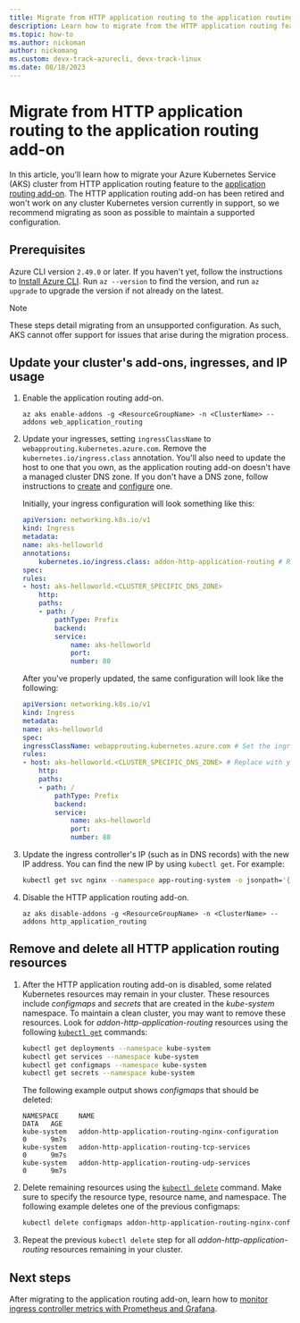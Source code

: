 ```yaml
---
title: Migrate from HTTP application routing to the application routing add-on
description: Learn how to migrate from the HTTP application routing feature to the application routing add-on.
ms.topic: how-to
ms.author: nickoman
author: nickomang
ms.custom: devx-track-azurecli, devx-track-linux
ms.date: 08/18/2023
---
```


# Migrate from HTTP application routing to the application routing add-on

In this article, you'll learn how to migrate your Azure Kubernetes Service (AKS) cluster from HTTP application routing feature to the [application routing add-on](./app-routing.md). The HTTP application routing add-on has been retired and won't work on any cluster Kubernetes version currently in support, so we recommend migrating as soon as possible to maintain a supported configuration.

## Prerequisites

Azure CLI version `2.49.0` or later. If you haven't yet, follow the instructions to [Install Azure CLI][install-azure-cli]. Run `az --version` to find the version, and run `az upgrade` to upgrade the version if not already on the latest.

> [!NOTE]
> These steps detail migrating from an unsupported configuration. As such, AKS cannot offer support for issues that arise during the migration process.

## Update your cluster's add-ons, ingresses, and IP usage

1. Enable the application routing add-on.

    ```azurecli-interactive
    az aks enable-addons -g <ResourceGroupName> -n <ClusterName> --addons web_application_routing
    ```

2. Update your ingresses, setting `ingressClassName` to `webapprouting.kubernetes.azure.com`. Remove the `kubernetes.io/ingress.class` annotation. You'll also need to update the host to one that you own, as the application routing add-on doesn't have a managed cluster DNS zone. If you don't have a DNS zone, follow instructions to [create][app-routing-dns-create] and [configure][app-routing-dns-configure] one.

    Initially, your ingress configuration will look something like this:

    ```yaml
    apiVersion: networking.k8s.io/v1
    kind: Ingress
    metadata:
    name: aks-helloworld
    annotations:
        kubernetes.io/ingress.class: addon-http-application-routing # Remove the ingress class annotation
    spec:
    rules:
    - host: aks-helloworld.<CLUSTER_SPECIFIC_DNS_ZONE>
        http:
        paths:
        - path: /
            pathType: Prefix
            backend:
            service: 
                name: aks-helloworld
                port: 
                number: 80
    ```

    After you've properly updated, the same configuration will look like the following:

    ```yaml
    apiVersion: networking.k8s.io/v1
    kind: Ingress
    metadata:
    name: aks-helloworld
    spec:
    ingressClassName: webapprouting.kubernetes.azure.com # Set the ingressClassName property to refer to the application routing add-on ingress class
    rules:
    - host: aks-helloworld.<CLUSTER_SPECIFIC_DNS_ZONE> # Replace with your own value
        http:
        paths:
        - path: /
            pathType: Prefix
            backend:
            service: 
                name: aks-helloworld
                port: 
                number: 80
    ```

3. Update the ingress controller's IP (such as in DNS records) with the new IP address. You can find the new IP by using `kubectl get`. For example:

    ```bash
    kubectl get svc nginx --namespace app-routing-system -o jsonpath='{.status.loadBalancer.ingress[0].ip}'
    ```

4. Disable the HTTP application routing add-on.

    ```azurecli-interactive
    az aks disable-addons -g <ResourceGroupName> -n <ClusterName> --addons http_application_routing
    ```

## Remove and delete all HTTP application routing resources

1. After the HTTP application routing add-on is disabled, some related Kubernetes resources may remain in your cluster. These resources include *configmaps* and *secrets* that are created in the *kube-system* namespace. To maintain a clean cluster, you may want to remove these resources. Look for *addon-http-application-routing* resources using the following [`kubectl get`][kubectl-get] commands:

    ```bash
    kubectl get deployments --namespace kube-system
    kubectl get services --namespace kube-system
    kubectl get configmaps --namespace kube-system
    kubectl get secrets --namespace kube-system
    ```

    The following example output shows *configmaps* that should be deleted:

    ```output
    NAMESPACE     NAME                                                       DATA   AGE
    kube-system   addon-http-application-routing-nginx-configuration         0      9m7s
    kube-system   addon-http-application-routing-tcp-services                0      9m7s
    kube-system   addon-http-application-routing-udp-services                0      9m7s
    ```

1. Delete remaining resources using the [`kubectl delete`][kubectl-delete] command. Make sure to specify the resource type, resource name, and namespace. The following example deletes one of the previous configmaps:

    ```bash
    kubectl delete configmaps addon-http-application-routing-nginx-configuration --namespace kube-system
    ```

1. Repeat the previous `kubectl delete` step for all *addon-http-application-routing* resources remaining in your cluster.

## Next steps

After migrating to the application routing add-on, learn how to [monitor ingress controller metrics with Prometheus and Grafana](./app-routing-nginx-prometheus.md).

<!-- INTERNAL LINKS -->
[install-azure-cli]: /cli/azure/install-azure-cli
[ingress-https]: ./ingress-tls.md
[app-routing-dns-create]: ./app-routing.md?tabs=without-osm#create-an-azure-dns-zone
[app-routing-dns-configure]: ./app-routing.md?tabs=without-osm#configure-the-add-on-to-use-azure-dns-to-manage-dns-zones

<!-- EXTERNAL LINKS -->
[dns-pricing]: https://azure.microsoft.com/pricing/details/dns/
[kubectl-get]: https://kubernetes.io/docs/reference/generated/kubectl/kubectl-commands#get
[kubectl-delete]: https://kubernetes.io/docs/reference/generated/kubectl/kubectl-commands#delete